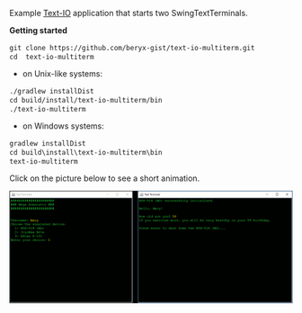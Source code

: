 Example [Text-IO](https://github.com/beryx/text-io) application that starts two SwingTextTerminals.

**Getting started**

```
git clone https://github.com/beryx-gist/text-io-multiterm.git
cd  text-io-multiterm
```

- on Unix-like systems:
```
./gradlew installDist
cd build/install/text-io-multiterm/bin
./text-io-multiterm
```


- on Windows systems:
```
gradlew installDist
cd build\install\text-io-multiterm\bin
text-io-multiterm
```

Click on the picture below to see a short animation.

<a href="https://github.com/beryx-gist/text-io-multiterm/raw/master/img/multiterm.gif"><img src="https://github.com/beryx-gist/text-io-multiterm/raw/master/img/multiterm-thumb.gif"></a>

